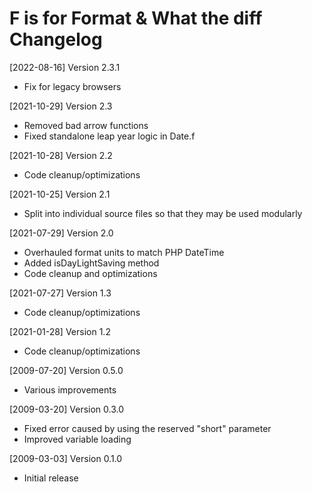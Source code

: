 # F is for Format & What the diff Changelog

[2022-08-16] Version 2.3.1
   - Fix for legacy browsers
   
[2021-10-29] Version 2.3
   - Removed bad arrow functions
   - Fixed standalone leap year logic in Date.f

[2021-10-28] Version 2.2
   - Code cleanup/optimizations

[2021-10-25] Version 2.1
   - Split into individual source files so that they may be used modularly

[2021-07-29] Version 2.0
   - Overhauled format units to match PHP DateTime
   - Added isDayLightSaving method
   - Code cleanup and optimizations

[2021-07-27] Version 1.3
   - Code cleanup/optimizations

[2021-01-28] Version 1.2
   - Code cleanup/optimizations

[2009-07-20] Version 0.5.0
   - Various improvements

[2009-03-20] Version 0.3.0
   - Fixed error caused by using the reserved "short" parameter
   - Improved variable loading

[2009-03-03] Version 0.1.0
   - Initial release
